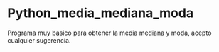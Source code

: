 # Python_media_mediana_moda
Programa muy basico para obtener la media mediana y moda, acepto cualquier sugerencia.

